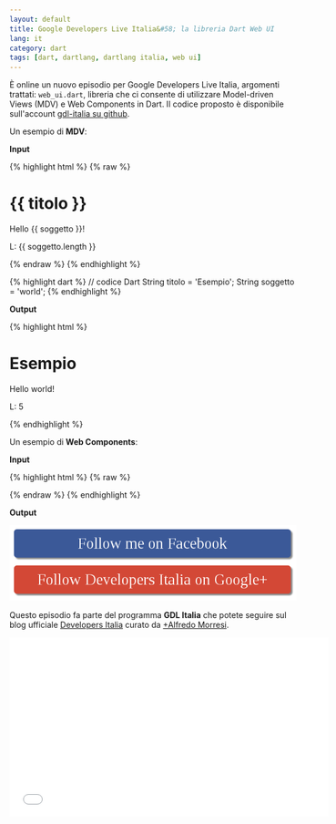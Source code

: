 ```yaml
---
layout: default
title: Google Developers Live Italia&#58; la libreria Dart Web UI
lang: it
category: dart
tags: [dart, dartlang, dartlang italia, web ui]
---
```


È online un nuovo episodio per Google Developers Live Italia, argomenti trattati: `web_ui.dart`, libreria che ci consente di utilizzare Model-driven Views (MDV) e Web Components in Dart. Il codice
proposto è disponibile sull'account [gdl-italia su github](https://github.com/gdl-italia/dart-mdv-webcomponents-gdl).

<!--more-->

Un esempio di **MDV**:

<div class="row">
    <div class="col-md-6">
    <p><b>Input</b></p>
{% highlight html %}
{% raw %}
<html>
<body>
    <h1>{{ titolo }}</h1>
    <p>Hello {{ soggetto }}!</p>
    <p>L: {{ soggetto.length }}</p>
</body>
</html>
{% endraw %}
{% endhighlight %}

{% highlight dart %}
// codice Dart
String titolo = 'Esempio';
String soggetto = 'world';
{% endhighlight %}
    </div>
    <div class="col-md-6">
    <p><b>Output</b></p>
{% highlight html %}
<html>
<body>
    <h1>Esempio</h1>
    <p>Hello world!</p>
    <p>L: 5</p>
</body>
</html>
{% endhighlight %}
    </div>
</div>



Un esempio di **Web Components**:

**Input**

{% highlight html %}
{% raw %}
<html>
  <social-button network="facebook" username="myusername"></social-button>
  <social-button
    displayedname="Developers Italia"
    network="google+"
    username="117196874771284793338"></social-button>
</html>
{% endraw %}
{% endhighlight %}

**Output**

![Screenshot](/assets/img/posts/socialbuttons.png)

Questo episodio fa parte del programma **GDL Italia** che potete seguire sul blog ufficiale [Developers Italia](http://developersitalia.blogspot.it/) curato da [+Alfredo Morresi](https://plus.google.com/+AlfredoMorresi/posts).

<div class="video-container">
    <iframe width="560" height="315" src="//www.youtube.com/embed/gwZIyugTHf4" frameborder="0" allowfullscreen></iframe>
</div>
